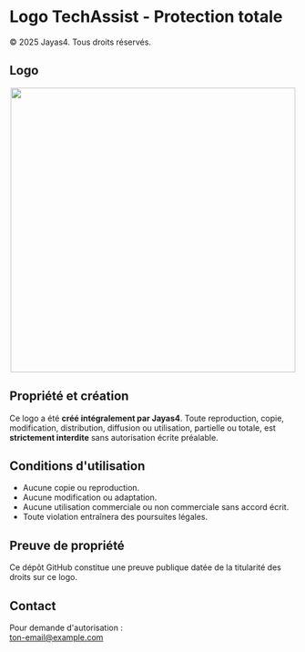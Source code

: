 # Logo TechAssist - Protection totale

© 2025 Jayas4. Tous droits réservés.

## Logo

<p align="center"> <img src="https://techassist.fun/assets/images/TechAssistlogosouslicence.png" width="500" height="auto" /> </p>


## Propriété et création

Ce logo a été **créé intégralement par Jayas4**. Toute reproduction, copie, modification, distribution, diffusion ou utilisation, partielle ou totale, est **strictement interdite** sans autorisation écrite préalable.

## Conditions d'utilisation

- Aucune copie ou reproduction.  
- Aucune modification ou adaptation.  
- Aucune utilisation commerciale ou non commerciale sans accord écrit.  
- Toute violation entraînera des poursuites légales.

## Preuve de propriété

Ce dépôt GitHub constitue une preuve publique datée de la titularité des droits sur ce logo.

## Contact

Pour demande d'autorisation :  
ton-email@example.com
